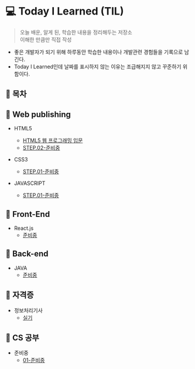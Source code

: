 # 💻 Today I Learned (TIL)
>오늘 배운, 알게 된, 학습한 내용을 정리해두는 저장소  
>이해한 만큼만 직접 작성  

* 좋은 개발자가 되기 위해 하루동안 학습한 내용이나 개발관련 경험들을 기록으로 남긴다.
* Today I Learned인데 날짜를 표시하지 않는 이유는 조급해지지 않고 꾸준하기 위함이다.

## 📌 목차

## 📝 Web publishing
* HTML5 
    * [HTML5 웹 프로그래밍 입문](https://github.com/zhzkdls/TIL/blob/main/Assets/Study.md)
    * [STEP.02-준비중](https://github.com)
  
    
* CSS3  
    * [STEP.01-준비중](https://github.com)

* JAVASCRIPT  
    * [STEP.01-준비중](https://github.com)
  

## 📝 Front-End
* React.js 
    * [준비중](https://github.com)

## 📝 Back-end
* JAVA 
    * [준비중](https://github.com)

## 📝 자격증
* 정보처리기사 
    * [실기](https://github.com/zhzkdls/TIL/blob/main/license/Language/Study.md)
    
## 📝 CS 공부
* 준비중 
    * [01-준비중](https://github.com)




